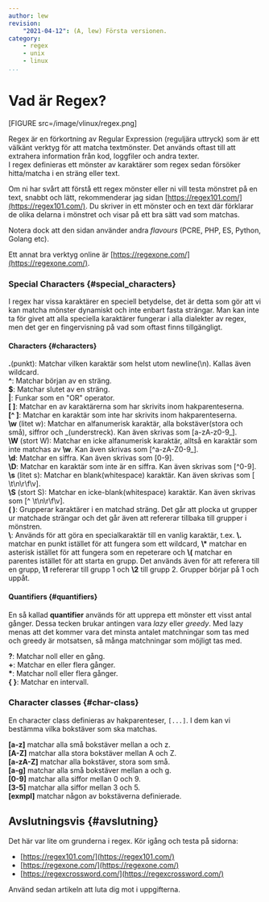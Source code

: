 ```yaml
---
author: lew
revision:
    "2021-04-12": (A, lew) Första versionen.
category:
    - regex
    - unix
    - linux
...
```

Vad är Regex?
=======================

[FIGURE src=/image/vlinux/regex.png]

Regex är en förkortning av Regular Expression (reguljära uttryck) som är ett välkänt verktyg för att matcha textmönster. Det används oftast till att extrahera information från kod, loggfiler och andra texter.  
I regex definieras ett mönster av karaktärer som regex sedan försöker hitta/matcha i en sträng eller text.

Om ni har svårt att förstå ett regex mönster eller ni vill testa mönstret på en text, snabbt och lätt, rekommenderar jag sidan [https://regex101.com/](https://regex101.com/). Du skriver in ett mönster och en text där förklarar de olika delarna i mönstret och visar på ett bra sätt vad som matchas.

Notera dock att den sidan använder andra *flavours* (PCRE, PHP, ES, Python, Golang etc).

Ett annat bra verktyg online är [https://regexone.com/](https://regexone.com/).

<!-- more -->

### Special Characters {#special_characters}

I regex har vissa karaktärer en speciell betydelse, det är detta som gör att vi kan matcha mönster dynamiskt och inte enbart fasta strängar. Man kan inte ta för givet att alla speciella karaktärer fungerar i alla dialekter av regex, men det ger en fingervisning på vad som oftast finns tillgängligt.



#### Characters {#characters}

**.**(punkt): Matchar vilken karaktär som helst utom newline(\\n). Kallas även wildcard.  
**^**: Matchar början av en sträng.  
**$**: Matchar slutet av en sträng.  
**|**: Funkar som en "OR" operator.  
**[ ]**: Matchar en av karaktärerna som har skrivits inom hakparenteserna.  
**[^ ]**: Matchar en karaktär som inte har skrivits inom hakparenteserna.  
**\w** (litet w): Matchar en alfanumerisk karaktär, alla bokstäver(stora och små), siffror och \_(understreck). Kan även skrivas som [a-zA-z0-9_].  
**\W** (stort W): Matchar en icke alfanumerisk karaktär, alltså en karaktär som inte matchas av **\w**. Kan även skrivas som [^a-zA-Z0-9_].  
**\d**: Matchar en siffra. Kan även skrivas som [0-9].  
**\D**: Matchar en karaktär som inte är en siffra. Kan även skrivas som [^0-9].  
**\s** (litet s): Matchar en blank(whitespace) karaktär. Kan även skrivas som [ \\t\\n\\r\\f\\v].  
**\S** (stort S): Matchar en icke-blank(whitespace) karaktär. Kan även skrivas som [^ \\t\\n\\r\\f\\v].  
**( )**: Grupperar karaktärer i en matchad sträng. Det går att plocka ut grupper ur matchade strängar och det går även att refererar tillbaka till grupper i mönstren.  
**\\**: Används för att göra en specialkaraktär till en vanlig karaktär, t.ex. **\\.** matchar en punkt istället för att fungera som ett wildcard, **\\\*** matchar en asterisk istället för att fungera som en repeterare och **\\(** matchar en parentes istället för att starta en grupp.
Det används även för att referera till en grupp, **\1** refererar till grupp 1 och **\2** till grupp 2. Grupper börjar på 1 och uppåt.



#### Quantifiers {#quantifiers}

En så kallad **quantifier** används för att upprepa ett mönster ett visst antal gånger. Dessa tecken brukar antingen vara *lazy* eller *greedy*. Med lazy menas att det kommer vara det minsta antalet matchningar som tas med och greedy är motsatsen, så många matchningar som möjligt tas med.

**?**: Matchar noll eller en gång.  
**+**: Matchar en eller flera gånger.  
**\***: Matchar noll eller flera gånger.  
**\{ \}**: Matchar en intervall.  



### Character classes {#char-class}

En character class definieras av hakparenteser, `[...]`. I dem kan vi bestämma vilka bokstäver som ska matchas.

**[a-z]** matchar alla små bokstäver mellan a och z.  
**[A-Z]** matchar alla stora bokstäver mellan A och Z.  
**[a-zA-Z]** matchar alla bokstäver, stora som små.  
**[a-g]** matchar alla små bokstäver mellan a och g.  
**[0-9]** matchar alla siffor mellan 0 och 9.  
**[3-5]** matchar alla siffor mellan 3 och 5.  
**[exmpl]** matchar någon av bokstäverna definierade.



Avslutningsvis {#avslutning}
------------------------------

Det här var lite om grunderna i regex. Kör igång och testa på sidorna:

* [https://regex101.com/](https://regex101.com/)
* [https://regexone.com/](https://regexone.com/)
* [https://regexcrossword.com/](https://regexcrossword.com/)

Använd sedan artikeln att luta dig mot i uppgifterna.

